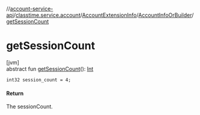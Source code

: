 //[account-service-api](../../../../index.md)/[classtime.service.account](../../index.md)/[AccountExtensionInfo](../index.md)/[AccountInfoOrBuilder](index.md)/[getSessionCount](get-session-count.md)

# getSessionCount

[jvm]\
abstract fun [getSessionCount](get-session-count.md)(): [Int](https://kotlinlang.org/api/latest/jvm/stdlib/kotlin/-int/index.html)

`int32 session_count = 4;`

#### Return

The sessionCount.

